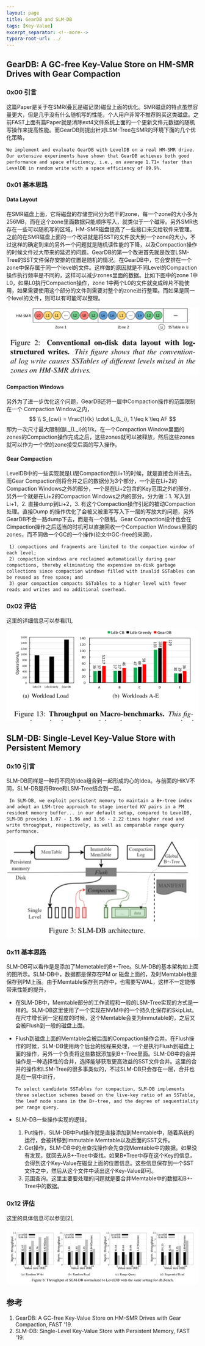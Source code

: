 ```yaml
---
layout: page
title: GearDB and SLM-DB
tags: [Key-Value]
excerpt_separator: <!--more-->
typora-root-url: ../
---
```


## GearDB: A GC-free Key-Value Store on HM-SMR Drives with Gear Compaction

### 0x00 引言

  这篇Paper是关于在SMR(叠瓦是磁记录)磁盘上面的优化。SMR磁盘的特点虽然容量更大，但是几乎没有什么随机写的性能，个人用户非常不推荐购买这类磁盘。之前FAST上面有篇Paper就是消除ext4文件系统上面的一个更新文件元数据的随机写操作来提高性能。而GearDB则提出针对LSM-Tree在SMR的环境下面的几个优化策略，

```
We implement and evaluate GearDB with LevelDB on a real HM-SMR drive. Our extensive experiments have shown that GearDB achieves both good performance and space efficiency, i.e., on average 1.71× faster than LevelDB in random write with a space efficiency of 89.9%.
```

### 0x01 基本思路

 #### Data Layout

  在SMR磁盘上面，它将磁盘的存储空间分为若干的zone，每一个zone的大小多为256MB，而在这个zone里面数据只能顺序写入，就类似于一个磁带。另外SMR也存在一些可以随机写的区域，HM-SMR磁盘提高了一些接口来交给软件来管理。之前的在SMR磁盘上面的一个改进就是将SST的文件放大到一个zone的大小，不过这样的确定到来的另外一个问题就是随机读性能的下降，以及Compaction操作的时候文件过大带来的延迟的问题。GearDB的第一个改进首先就是改变LSM-Tree的SST文件保存安排的位置是随机的情况。在GearDB中，它会安排在一个zone中保存属于同一个level的文件。这样做的原因就是不同Level的Compaction操作执行频率是不同的，这样可以减少zones里面的数据。比如下图中的zone 1中L0，如果L0执行Compaction操作，zone 1中两个L0的文件就变成碎片不能使用，如果需要使用这个部分的文件则需要对整个的zone进行整理。而如果是同一个level的文件，则可以有可能可以整理。

![geardb-layout](/assets/images/geardb-layout.png)

#### Compaction Windows

  另外为了进一步优化这个问题，GearDB还将一层中Compaction操作的范围限制在一个 Compaction Window之内，
$$
\\ S_{cwi} = \frac{1}{k} \cdot L_{L_i}, 1 \leq k \leq AF
$$
 即为一次尺寸最大限制值L_{L_i}的1/k。在一个Compaction Window里面的zones的Compaction操作完成之后，这些zones就可以被释放，然后这些zones就可以作为一个空的zone接受后面的写入操作。

#### Gear Compaction

   LevelDB中的一些实现就是Li层Compaction到Li+1的时候，就是直接合并进去。而Gear Compaction则将合并之后的数据分为3个部分，一个是在Li+2的Compaction Windows之外的部分，一个是在Li+2包含的Key范围之外的部分，另外一个就是在Li+2的Compaction Windows之内的部分。分为做：1. 写入到Li+1，2. 直接dump到Li+2，3. 有这个Compaction操作引起的被动Compaction处理。直接Dump 的操作优化了会被又被重写写入下一层的写放大的问题，另外GearDB不会一路dump下去，而是有一个限制。Gear Compaction设计也会在Cimpaction操作之后适当的时机可以直接回收一个Compaction Windows里面的zones，而不同做一个GC的一个操作(论文中GC-free的来源)，

```
 1) compactions and fragments are limited to the compaction window of each level; 
 2) compaction windows are reclaimed automatically during gear compactions, thereby eliminating the expensive on-disk garbage collections since compaction windows filled with invalid SSTables can be reused as free space; and 
 3) gear compaction compacts SSTables to a higher level with fewer reads and writes and no additional overhead.
```

### 0x02 评估

 这里的详细信息可以参看[1],

![geardb-perf](/assets/images/geardb-perf.png)

## SLM-DB: Single-Level Key-Value Store with Persistent Memory

### 0x10 引言

 SLM-DB同样是一种将不同的idea组合到一起形成的心的idea。与前面的HiKV不同，SLM-DB是将Btree和LSM-Tree结合到一起，

```
 In SLM-DB, we exploit persistent memory to maintain a B+-tree index and adopt an LSM-tree approach to stage inserted KV pairs in a PM resident memory buffer... in our default setup, compared to LevelDB, SLM-DB provides 1.07 - 1.96 and 1.56 - 2.22 times higher read and write throughput, respectively, as well as comparable range query performance.
```

![slmdb-arch](/assets/images/slmdb-arch.png)

### 0x11 基本思路

  SLM-DB可以看作是是添加了Memetable的B+-Tree。SLM-DB的基本架构如上面的图所示。SLM-DB中，数据都是保存在PM or 磁盘上面的，及时Memtable也是保存到PM上面。由于Memtable保存到内存中，也需要写WAL，这样不一定能够带来性能的提升，

* 在SLM-DB中，Memtable部分的工作流程和一般的LSM-Tree实现的方式是一样的。SLM-DB这里使用了一个实现在NVM中的一个持久化保存的SkipList。在尺寸增长到一定程度的时候，这个Memtable会变为Immutable的，之后又会被Flush到一般的磁盘上面。

* Flush到磁盘上面的Memtable会被后面的Compaction操作合并。在Flush操作的时候，SLM-DB使用两个后台的线程来处理，一个是执行Flush到磁盘上面的操作，另外一个负责将这些数据添加到B+-Tree里面。SLM-DB中的合并操作是一种选择性的合并，选择能够获取更高效益的SST文件合并。这里的合并的操作和LSM-Tree的很多事类似的，不过SLM-DB只会存在一层，合并也是在一层中进行，

  ```
  To select candidate SSTables for compaction, SLM-DB implements three selection schemes based on the live-key ratio of an SSTable, the leaf node scans in the B+-tree, and the degree of sequentiality per range query. 
  ```

* SLM-DB一些操作实现的逻辑，

  1. Put操作，SLM-DB中Put操作就是直接添加到Memtable中，随着系统的运行，会被转移到Immutable Memtable以及后面的SST文件。
  2. Get操作，SLM-DB中的点查找操作会先查找Memtable中的数据。如果没有发现，就回去从B+-Tree中查找。如果B+Tree中存在这个Key的信息，会得到这个Key-Value在磁盘上面的位置信息。这些信息保存到一个SST文件之中，然后从这个文件中读出这个Key-Value即可。
  3. 范围查询。这里主要要处理的问题就是要合并Memtable中的数据和B+-Tree中的数据。

### 0x12 评估

  这里的具体信息可以参见[2],

![slmdb-perf](/assets/images/slmdb-perf.png)

## 参考

1. GearDB: A GC-free Key-Value Store on HM-SMR Drives with Gear Compaction, FAST '19.
2. SLM-DB: Single-Level Key-Value Store with Persistent Memory, FAST '19.